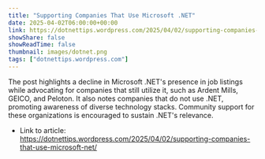```yaml
---
title: "Supporting Companies That Use Microsoft .NET"
date: 2025-04-02T06:00:00+00:00
link: https://dotnettips.wordpress.com/2025/04/02/supporting-companies-that-use-microsoft-net/
showShare: false
showReadTime: false
thumbnail: images/dotnet.png
tags: ["dotnettips.wordpress.com"]
---
```

The post highlights a decline in Microsoft .NET's presence in job listings while advocating for companies that still utilize it, such as Ardent Mills, GEICO, and Peloton. It also notes companies that do not use .NET, promoting awareness of diverse technology stacks. Community support for these organizations is encouraged to sustain .NET's relevance.

- Link to article: https://dotnettips.wordpress.com/2025/04/02/supporting-companies-that-use-microsoft-net/